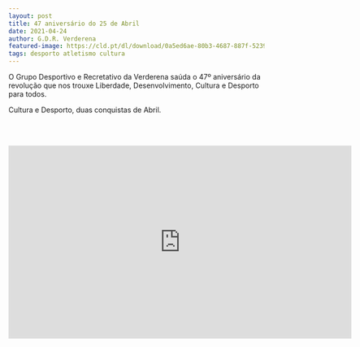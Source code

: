 ```yaml
---
layout: post
title: 47 aniversário do 25 de Abril
date: 2021-04-24
author: G.D.R. Verderena
featured-image: https://cld.pt/dl/download/0a5ed6ae-80b3-4687-887f-5239f99bf37f/v_2021.jpg
tags: desporto atletismo cultura
---
```

O Grupo Desportivo e Recretativo da Verderena saúda o 47º aniversário da revolução que nos trouxe Liberdade, Desenvolvimento, Cultura e Desporto
para todos.

Cultura e Desporto, duas conquistas de Abril.

<br><br>
<div align="center" > 
<iframe width="675" height="380" src="https://www.youtube.com/embed/S6cYFKW05GI" frameborder="0" allow="accelerometer; autoplay; clipboard-write; encrypted-media; gyroscope; picture-in-picture" allowfullscreen></iframe>
</div>
<br><br>

